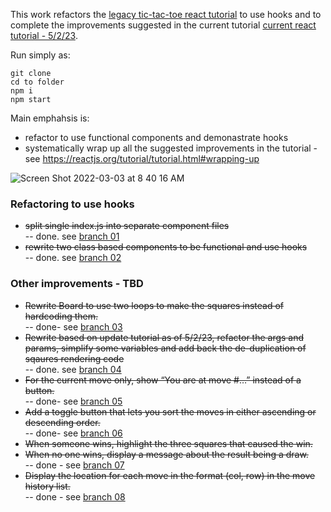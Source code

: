 This work refactors the [legacy tic-tac-toe react tutorial](https://legacy.reactjs.org/tutorial/tutorial.html) to use hooks and to complete the improvements suggested in the current tutorial [current react tutorial - 5/2/23](https://react.dev/learn/tutorial-tic-tac-toe#wrapping-up).  

Run simply as:
```
git clone
cd to folder
npm i
npm start
```

Main emphahsis is:  
- refactor to use functional components and demonastrate hooks
- systematically wrap up all the suggested improvements in the tutorial - see https://reactjs.org/tutorial/tutorial.html#wrapping-up

![Screen Shot 2022-03-03 at 8 40 16 AM](https://user-images.githubusercontent.com/627740/156610041-59b38fba-8868-4b5f-b355-7cd1cbe329c4.png)

### Refactoring to use hooks ###
- ~~split single index.js into separate component files~~  
-- done. see [branch 01](https://github.com/bganguly/tic-tac-toe-using-functional-components/tree/01-split-indexjs-into-individual-files)  
- ~~rewrite two class based components to be functional and use hooks~~  
-- done. see [branch 02](https://github.com/bganguly/tic-tac-toe-using-functional-components/tree/02-use-functional-components-and-hooks)

### Other improvements - TBD ###
- ~~Rewrite Board to use two loops to make the squares instead of hardcoding them.~~  
-- done- see [branch 03](https://github.com/bganguly/tic-tac-toe-using-functional-components/tree/03-removed-hard-coded-repitition-in-boardjs)  
- ~~Rewrite based on update tutorial as of 5/2/23, refactor the args and params, simplify some variables and add back the de-duplication of sqaures rendering code~~  
-- done. see [branch 04](https://github.com/bganguly/tic-tac-toe-using-functional-components/tree/04-refactored-certain-props-and-variables)  
- ~~For the current move only, show “You are at move #…” instead of a button.~~  
-- done- see [branch 05](https://github.com/bganguly/tic-tac-toe-using-functional-components/tree/05-show-text-instead-of-button-for-current-move)  
- ~~Add a toggle button that lets you sort the moves in either ascending or descending order.~~  
-- done- see [branch 06](https://github.com/bganguly/tic-tac-toe-using-functional-components/tree/06-allow-moves-to-be-sorted)  
- ~~When someone wins, highlight the three squares that caused the win.~~
- ~~When no one wins, display a message about the result being a draw.~~  
-- done - see [branch 07](https://github.com/bganguly/tic-tac-toe-using-functional-components/tree/07-highlight-winning-squares) 
- ~~Display the location for each move in the format (col, row) in the move history list.~~  
-- done - see [branch 08](https://github.com/bganguly/tic-tac-toe-using-functional-components/tree/08-show-col-row-of-each-move)
